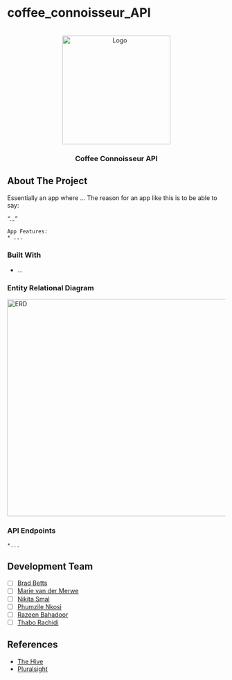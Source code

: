 # coffee_connoisseur_API
<!-- PROJECT LOGO -->
<br />
<div align="center">
  <img src="" alt="Logo" width="250" height="250">

<h3 align="center">Coffee Connoisseur API</h3>

  <p align="center">
    
  </p>
</div>

<!-- ABOUT THE PROJECT -->
## About The Project
Essentially an app where ...
The reason for an app like this is to be able to say:

_“...”_

```
App Features: 
* ...
```

### Built With

* ...

<!-- ERD UPLOAD -->
### Entity Relational Diagram
 <img src="" alt="ERD" width="1000" height="500">

 <!-- API ENDPOINTS-->
 ### API Endpoints
 ```
 *...
 ```
 
<!-- MEET THE TEAM -->
## Development Team

- [ ] [Brad Betts]()
- [ ] [Marie van der Merwe]()
- [ ] [Nikita Smal](https://github.com/nikitasmal)
- [ ] [Phumzile Nkosi](https://github.com/PhumzileNkosi)
- [ ] [Razeen Bahadoor](https://github.com/SparklingCouscous)
- [ ] [Thabo Rachidi]()

<!-- REFERENCES -->
## References

* [The Hive](https://the-hive.bbd.co.za/)
* [Pluralsight](https://app.pluralsight.com/)
